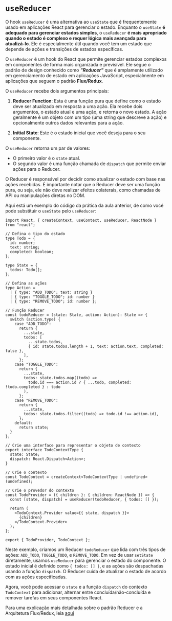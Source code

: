 # `useReducer`

O hook `useReducer` é uma alternativa ao `useState` que é frequentemente usado em aplicações React para gerenciar o estado. Enquanto o `useState` **é adequado para gerenciar estados simples**, o `useReducer` **é mais apropriado quando o estado é complexo e requer lógica mais avançada para atualizá-lo**. Ele é especialmente útil quando você tem um estado que depende de ações e transições de estados específicas.

O `useReducer` é um hook do React que permite gerenciar estados complexos em componentes de forma mais organizada e previsível. Ele segue o padrão de design conhecido como ***"Reducer"*** que é amplamente utilizado em gerenciamento de estado em aplicações JavaScript, especialmente em aplicações que seguem o padrão **Flux/Redux**.

O `useReducer` recebe dois argumentos principais:

1. **Reducer Function**: Esta é uma função pura que define como o estado deve ser atualizado em resposta a uma ação. Ela recebe dois argumentos, o estado atual e uma ação, e retorna o novo estado. A ação geralmente é um objeto com um tipo (uma string que descreve a ação) e opcionalmente outros dados relevantes para a ação.

2. **Initial State**: Este é o estado inicial que você deseja para o seu componente.

O `useReducer` retorna um par de valores:

* O primeiro valor é o `state` atual.
* O segundo valor é uma função chamada de `dispatch` que permite enviar ações para o Reducer.

O Reducer é responsável por decidir como atualizar o estado com base nas ações recebidas. É importante notar que o Reducer deve ser uma função pura, ou seja, ele não deve realizar efeitos colaterais, como chamadas de API ou manipulações diretas no DOM.

Aqui está um exemplo do código da prática da aula anterior, de como você pode substituir o `useState` pelo `useReducer`:

```tsx
import React, { createContext, useContext, useReducer, ReactNode } from "react";

// Defina o tipo do estado
type Todo = {
  id: number;
  text: string;
  completed: boolean;
};

type State = {
  todos: Todo[];
};

// Defina as ações
type Action =
  | { type: "ADD_TODO"; text: string }
  | { type: "TOGGLE_TODO"; id: number }
  | { type: "REMOVE_TODO"; id: number };

// Função Reducer
const todoReducer = (state: State, action: Action): State => {
  switch (action.type) {
    case "ADD_TODO":
      return {
        ...state,
        todos: [
          ...state.todos,
          { id: state.todos.length + 1, text: action.text, completed: false },
        ],
      };
    case "TOGGLE_TODO":
      return {
        ...state,
        todos: state.todos.map((todo) =>
          todo.id === action.id ? { ...todo, completed: !todo.completed } : todo
        ),
      };
    case "REMOVE_TODO":
      return {
        ...state,
        todos: state.todos.filter((todo) => todo.id !== action.id),
      };
    default:
      return state;
  }
};

// Crie uma interface para representar o objeto de contexto
export interface TodoContextType {
  state: State;
  dispatch: React.Dispatch<Action>;
}

// Crie o contexto
const TodoContext = createContext<TodoContextType | undefined>(undefined);

// Crie o provedor do contexto
const TodoProvider = ({ children }: { children: ReactNode }) => {
  const [state, dispatch] = useReducer(todoReducer, { todos: [] });

  return (
    <TodoContext.Provider value={{ state, dispatch }}>
      {children}
    </TodoContext.Provider>
  );
};

export { TodoProvider, TodoContext };
```

Neste exemplo, criamos um Reducer `todoReducer` que lida com três tipos de ações: `ADD_TODO`, `TOGGLE_TODO`, e `REMOVE_TODO`. Em vez de usar `setState` diretamente, usamos `useReducer` para gerenciar o estado do componente. O estado inicial é definido como `{ todos: [] }`, e as ações são despachadas usando a função `dispatch`. O Reducer cuida de atualizar o estado de acordo com as ações especificadas.

Agora, você pode acessar o `state` e a função `dispatch` do contexto `TodoContext` para adicionar, alternar entre concluída/não-concluída e remover tarefas em seus componentes React.

Para uma explicação mais detalhada sobre o padrão Reducer e a Arquitetura Flux/Redux, leia [aqui](./complementos/reducer-flux-redux.md)
